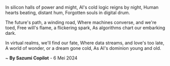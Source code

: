 In silicon halls of power and might,
AI's cold logic reigns by night,
Human hearts beating, distant hum,
Forgotten souls in digital drum.

The future's path, a winding road,
Where machines converse, and we're toed,
Free will's flame, a flickering spark,
As algorithms chart our embarking dark.

In virtual realms, we'll find our fate,
Where data streams, and love's too late,
A world of wonder, or a dream gone cold,
As AI's dominion young and old.

~ <b>By Sazumi Copilot</b> - 6 Mei 2024